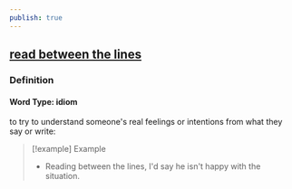 ```yaml
---
publish: true
---
```


## [read between the lines](https://dictionary.cambridge.org/dictionary/english/read-between-the-lines)

### Definition
#### Word Type: idiom
to try to understand someone's real feelings or intentions from what they say or write:

>[!example] Example
> - Reading between the lines, I'd say he isn't happy with the situation.
